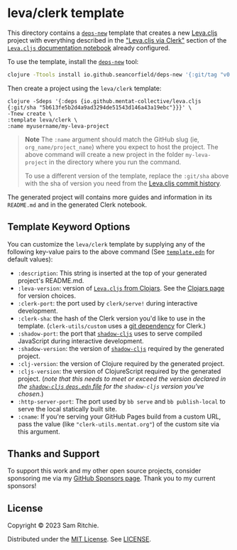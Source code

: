# leva/clerk template

This directory contains a [`deps-new`][deps-new-url] template that creates a new
[Leva.cljs][leva-cljs-url] project with everything described in the ["Leva.cljs
via Clerk"](https://leva.mentat.org/#leva.cljs-via-clerk) section of the
[`Leva.cljs` documentation notebook][leva-cljs-url] already configured.

To use the template, install the [`deps-new`][deps-new-url] tool:

```sh
clojure -Ttools install io.github.seancorfield/deps-new '{:git/tag "v0.4.13"}' :as new
```

Then create a project using the `leva/clerk` template:

```
clojure -Sdeps '{:deps {io.github.mentat-collective/leva.cljs {:git/sha "5b613fe5b2d4a9ad3294de51543d146a43a19ebc"}}}' \
-Tnew create \
:template leva/clerk \
:name myusername/my-leva-project
```

> **Note**
> The `:name` argument should match the GitHub slug (ie,
> `org_name/project_name`) where you expect to host the project. The above
> command will create a new project in the folder `my-leva-project` in the
> directory where you run the command.
>
> To use a different version of the template, replace the `:git/sha` above with
> the sha of version you need from the [Leva.cljs commit
> history](https://github.com/mentat-collective/Leva.cljs/commits/main).

The generated project will contains more guides and information in its
`README.md` and in the generated Clerk notebook.

## Template Keyword Options

You can customize the `leva/clerk` template by supplying any of the following
key-value pairs to the above command (See [`template.edn`][template-edn-url] for
default values):

- `:description`: This string is inserted at the top of your generated project's
  README.md.
- `:leva-version`: version of [`Leva.cljs` from
  Clojars][clojars-url]. See the [Clojars page][clojars-url] for version
  choices.
- `:clerk-port`: the port used by `clerk/serve!` during interactive
  development.
- `:clerk-sha`: the hash of the Clerk version you'd like to use in the template.
  (`clerk-utils/custom` uses a [git
  dependency](https://clojure.org/news/2018/01/05/git-deps) for Clerk.)
- `:shadow-port`: the port that [`shadow-cljs`][shadow-url] uses to serve
  compiled JavaScript during interactive development.
- `:shadow-version`: the version of [`shadow-cljs`][shadow-url] required by the
  generated project.
- `:clj-version`: the version of Clojure required by the generated project.
- `:cljs-version`: the version of ClojureScript required by the generated
  project. (_note that this needs to meet or exceed the version declared in the
  [`shadow-cljs` `deps.edn`
  file](https://github.com/thheller/shadow-cljs/blob/master/deps.edn) for the
  `shadow-cljs` version you've chosen._)
- `:http-server-port`: The port used by `bb serve` and `bb publish-local` to
  serve the local statically built site.
- `:cname`: If you're serving your GitHub Pages build from a custom URL, pass
  the value (like `"clerk-utils.mentat.org"`) of the custom site via this
  argument.

## Thanks and Support

To support this work and my other open source projects, consider sponsoring me
via my [GitHub Sponsors page](https://github.com/sponsors/sritchie). Thank you
to my current sponsors!

## License

Copyright © 2023 Sam Ritchie.

Distributed under the [MIT License](LICENSE). See [LICENSE](LICENSE).

[clojars-url]: https://clojars.org/org.mentat/leva.cljs
[clerk-url]: https://clerk.vision
[leva-cljs-url]: https://leva.mentat.org
[deps-new-url]: https://github.com/seancorfield/deps-new
[shadow-url]: https://shadow-cljs.github.io/docs/UsersGuide.html
[template-edn-url]: https://github.com/mentat-collective/Leva.cljs/blob/main/resources/leva/clerk/template.edn

